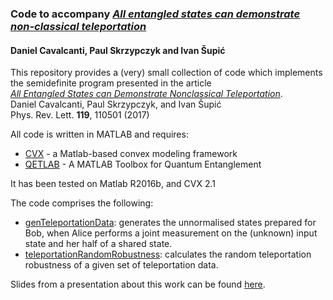 ### Code to accompany *[All entangled states can demonstrate non-classical teleportation](https://arxiv.org/abs/1607.03249)*  
#### Daniel Cavalcanti, Paul Skrzypczyk and Ivan Šupić

This repository provides a (very) small collection of code which implements the semidefinite program presented in the article  
*[All Entangled States can Demonstrate Nonclassical Teleportation](https://doi.org/10.1103/PhysRevLett.119.110501)*.  
Daniel Cavalcanti, Paul Skrzypczyk, and Ivan Šupić  
Phys. Rev. Lett. **119**, 110501 (2017)

All code is written in MATLAB and requires:
- [CVX](http://cvxr.com/) - a Matlab-based convex modeling framework
- [QETLAB](http://www.qetlab.com/) - A MATLAB Toolbox for Quantum Entanglement

It has been tested on Matlab R2016b, and CVX 2.1 

The code comprises the following:

  - [genTeleportationData](https://github.com/paulskrzypczyk/nonclassicalteleportation/blob/master/genTeleportationData.m): generates the unnormalised states prepared for Bob, when Alice performs a joint measurement on the (unknown) input state and her half of a shared state.
  - [teleportationRandomRobustness](https://github.com/paulskrzypczyk/nonclassicalteleportation/blob/master/teleportationRandomRobustness.m): calculates the random teleportation robustness of a given set of teleportation data. 
  
Slides from a presentation about this work can be found [here](https://github.com/paulskrzypczyk/Talks/blob/master/Teleportation%20-%20TyQI%202017.pdf).
